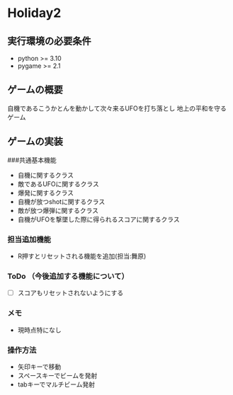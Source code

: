 # Holiday2

## 実行環境の必要条件
* python >= 3.10
* pygame >= 2.1

## ゲームの概要
自機であるこうかとんを動かして次々来るUFOを打ち落とし
地上の平和を守るゲーム

## ゲームの実装
###共通基本機能
* 自機に関するクラス
* 敵であるUFOに関するクラス
* 爆発に関するクラス
* 自機が放つshotに関するクラス
* 敵が放つ爆弾に関するクラス
* 自機がUFOを撃墜した際に得られるスコアに関するクラス
### 担当追加機能
* R押すとリセットされる機能を追加(担当:舞原)
### ToDo  （今後追加する機能について）
- [ ] スコアもリセットされないようにする
### メモ
* 現時点特になし
  
### 操作方法
* 矢印キーで移動
* スペースキーでビームを発射
* tabキーでマルチビーム発射
